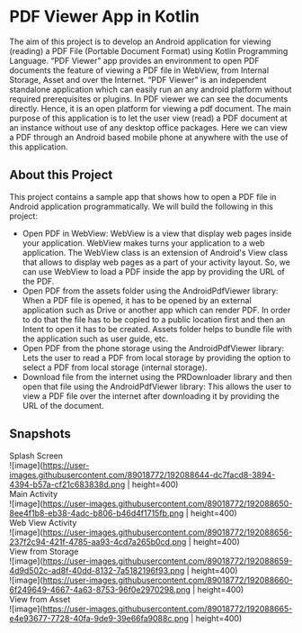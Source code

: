 # PDF Viewer App in Kotlin

   The aim of this project is to develop an Android application for viewing (reading) a PDF File (Portable Document Format) using Kotlin Programming Language. “PDF Viewer” app provides an environment to open PDF documents the feature of viewing a PDF file in WebView, from Internal Storage, Asset and over the Internet. “PDF Viewer” is an independent standalone application which can easily run an any android platform without required prerequisites or plugins. In PDF viewer we can see the documents directly. Hence, it is an open platform for viewing a pdf document.
   The main purpose of this application is to let the user view (read) a PDF document at an instance without use of any desktop office packages. Here we can view a PDF through an Android based mobile phone at anywhere with the use of this application.

## About this Project  
This project contains a sample app that shows how to open a PDF file in Android application programmatically. We will build the following in this project:  
* Open PDF in WebView: WebView is a view that display web pages inside your application. WebView makes turns your application to a web application. The WebView class is an extension of Android's View class that allows to display web pages as a part of your activity layout. So, we can use WebView to load a PDF inside the app by providing the URL of the PDF.
* Open PDF from the assets folder using the AndroidPdfViewer library: When a PDF file is opened, it has to be opened by an external application such as Drive or another app which can render PDF. In order to do that the file has to be copied to a public location first and then an Intent to open it has to be created. Assets folder helps to bundle file with the application such as user guide, etc.
* Open PDF from the phone storage using the AndroidPdfViewer library: Lets the user to read a PDF from local storage by providing the option to select a PDF from local storage (internal storage).
* Download file from the internet using the PRDownloader library and then open that file using the AndroidPdfViewer library: This allows the user to view a PDF file over the internet after downloading it by providing the URL of the document.

## Snapshots
Splash Screen<br>
![image](https://user-images.githubusercontent.com/89018772/192088644-dc7facd8-3894-4394-b57a-cf21c683838d.png | height=400)<br>
Main Activity<br>
![image](https://user-images.githubusercontent.com/89018772/192088650-8ee4f1b8-eb38-4adc-b806-b46d4f1715fb.png | height=400)<br>
Web View Activity<br>
![image](https://user-images.githubusercontent.com/89018772/192088656-237f2c94-421f-4785-aa93-4cd7a265b0cd.png | height=400)<br>
View from Storage<br>
![image](https://user-images.githubusercontent.com/89018772/192088659-4d9d502c-ad8f-40dd-8132-7a5182196f93.png | height=400)<br>
![image](https://user-images.githubusercontent.com/89018772/192088660-6f249649-4667-4a63-8753-96f0e2970298.png | height=400)<br>
View from Asset<br>
![image](https://user-images.githubusercontent.com/89018772/192088665-e4e93677-7728-40fa-9de9-39e66fa9088c.png | height=400)<br>

